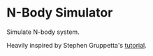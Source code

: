 # N-Body Simulator
Simulate N-body system.

Heavily inspired by Stephen Gruppetta's [tutorial](https://thepythoncodingbook.com/2021/09/29/simulating-orbiting-planets-in-a-solar-system-using-python-orbiting-planets-series-1/).